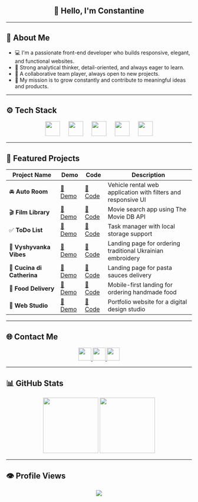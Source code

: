 <h2 align="center">👋 Hello, I'm Constantine</h2>

---

## 🧠 About Me

- 💻 I'm a passionate front-end developer who builds responsive, elegant, and functional websites.
- 🧠 Strong analytical thinker, detail-oriented, and always eager to learn.
- 🤝 A collaborative team player, always open to new projects.
- 🚀 My mission is to grow constantly and contribute to meaningful ideas and products.

---

## ⚙️ Tech Stack

<div align="center">
  <img src="https://cdn.jsdelivr.net/gh/devicons/devicon/icons/react/react-original.svg" height="40" />
  <img width="15" />
  <img src="https://cdn.jsdelivr.net/gh/devicons/devicon/icons/typescript/typescript-original.svg" height="40" />
  <img width="15" />
  <img src="https://cdn.jsdelivr.net/gh/devicons/devicon/icons/javascript/javascript-original.svg" height="40" />
  <img width="15" />
  <img src="https://cdn.jsdelivr.net/gh/devicons/devicon/icons/html5/html5-original.svg" height="40" />
  <img width="15" />
  <img src="https://cdn.jsdelivr.net/gh/devicons/devicon/icons/css3/css3-original.svg" height="40" />
</div>

---

## 🌟 Featured Projects

| Project Name               | Demo                                                                  | Code                                                                  | Description                                                   |
| -------------------------- | --------------------------------------------------------------------- | --------------------------------------------------------------------- | ------------------------------------------------------------- |
| 🚘 **Auto Room**           | [🔗 Demo](https://auto-room-pied.vercel.app/)                         | [🔗 Code](https://github.com/ConstantineKobushka/auto-room)           | Vehicle rental web application with filters and responsive UI |
| 🎬 **Film Library**        | [🔗 Demo](https://goit-react-hw-05-two-omega-84.vercel.app/)          | [🔗 Code](https://github.com/ConstantineKobushka/film-library)        | Movie search app using The Movie DB API                       |
| ✅ **ToDo List**           | [🔗 Demo](https://constantinekobushka.github.io/todo-list-js/)        | [🔗 Code](https://github.com/ConstantineKobushka/todo-list-js)        | Task manager with local storage support                       |
| 🧵 **Vyshyvanka Vibes**    | [🔗 Demo](https://constantinekobushka.github.io/vyshyvanka-vibes/)    | [🔗 Code](https://github.com/ConstantineKobushka/vyshyvanka-vibes)    | Landing page for ordering traditional Ukrainian embroidery    |
| 🍝 **Cucina di Catherina** | [🔗 Demo](https://constantinekobushka.github.io/cucina-di-catherina/) | [🔗 Code](https://github.com/ConstantineKobushka/cucina-di-catherina) | Landing page for pasta sauces delivery                        |
| 🛒 **Food Delivery**       | [🔗 Demo](https://constantinekobushka.github.io/food-delivery/)       | [🔗 Code](https://github.com/ConstantineKobushka/food-delivery)       | Mobile-first landing for ordering handmade food               |
| 💼 **Web Studio**          | [🔗 Demo](https://constantinekobushka.github.io/web-studio/)          | [🔗 Code](https://github.com/ConstantineKobushka/web-studio)          | Portfolio website for a digital design studio                 |

---

## 🌐 Contact Me

<div align="center">
  <a href="https://t.me/constantine_kobushka" target="blank">
    <img src="https://img.shields.io/badge/Telegram-2CA5E0?style=for-the-badge&logo=telegram&logoColor=white" height="35" />
  </a>
  <a href="https://www.linkedin.com/in/constantine-kobushka" target="blank">
    <img src="https://img.shields.io/badge/LinkedIn-0077B5?style=for-the-badge&logo=linkedin&logoColor=white" height="35" />
  </a>
  <a href="mailto:kobushkaconstantine@gmail.com" target="blank">
    <img src="https://img.shields.io/badge/Gmail-D14836?style=for-the-badge&logo=gmail&logoColor=white" height="35" />
  </a>
</div>

---

## 📊 GitHub Stats

<div align="center">
  <img src="https://github-readme-stats.vercel.app/api?username=ConstantineKobushka&show_icons=true&count_private=true&hide_border=false&theme=default" height="150" />
  <img src="https://github-readme-stats.vercel.app/api/top-langs/?username=ConstantineKobushka&layout=compact&hide_border=false&theme=default" height="150" />
</div>

---

## 👁️ Profile Views

<div align="center">
  <img src="https://profile-counter.glitch.me/ConstantineKobushka/count.svg" />
</div>
